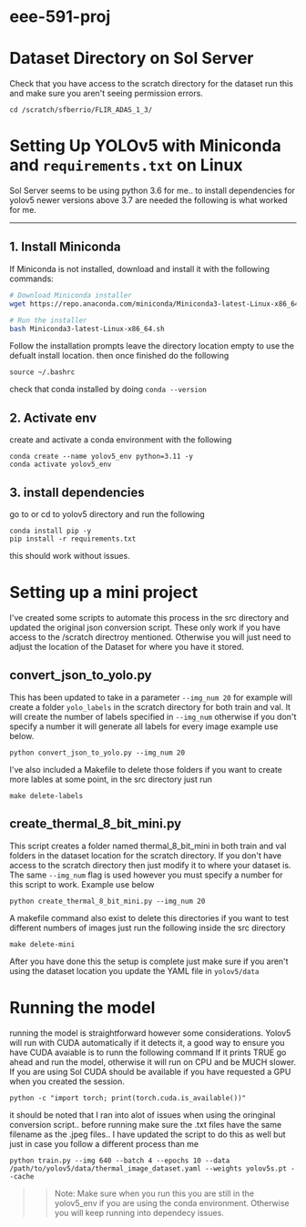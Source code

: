 # eee-591-proj

# Dataset Directory on Sol Server
Check that you have access to the scratch directory for the dataset run this and make sure you aren't seeing permission errors. 

```
cd /scratch/sfberrio/FLIR_ADAS_1_3/
```

# Setting Up YOLOv5 with Miniconda and `requirements.txt` on Linux

Sol Server seems to be using python 3.6 for me.. to install dependencies for yolov5 newer versions above 3.7 are needed the following is what worked for me. 

---

## **1. Install Miniconda**
If Miniconda is not installed, download and install it with the following commands:

```bash
# Download Miniconda installer
wget https://repo.anaconda.com/miniconda/Miniconda3-latest-Linux-x86_64.sh

# Run the installer
bash Miniconda3-latest-Linux-x86_64.sh
```
Follow the installation prompts leave the directory location empty to use the defualt install location. then once finished do the following 

```
source ~/.bashrc
```
check that conda installed by doing `conda --version`

## 2. Activate env 

create and activate a conda environment with the following 
```
conda create --name yolov5_env python=3.11 -y
conda activate yolov5_env

```

## 3. install dependencies 
go to or cd to yolov5 directory and run the following 

```
conda install pip -y
pip install -r requirements.txt
```

this should work without issues. 

# Setting up a mini project

I've created some scripts to automate this process in the src directory and updated the original json conversion script. These only work if you have access to the /scratch directroy mentioned. Otherwise you will just need to adjust the location of the Dataset for where you have it stored. 

## convert_json_to_yolo.py

This has been updated to take in a parameter `--img_num 20` for example will create a folder `yolo_labels` in the scratch directory for both train and val. It will create the number of labels specified in `--img_num` otherwise if you don't specify a number it will generate all labels for every image example use below. 
```
python convert_json_to_yolo.py --img_num 20
```

I've also included a Makefile to delete those folders if you want to create more lables at some point, in the src directory just run 
```
make delete-labels
```

## create_thermal_8_bit_mini.py
This script creates a folder named thermal_8_bit_mini in both train and val folders in the dataset location for the scratch directory. If you don't have access to the scratch directory then just modify it to where your dataset is. The same `--img_num` flag is used however you must specify a number for this script to work. Example use below
```
python create_thermal_8_bit_mini.py --img_num 20
```

A makefile command also exist to delete this directories if you want to test different numbers of images just run the following inside the src directory 
```
make delete-mini
```
After you have done this the setup is complete just make sure if you aren't using the dataset location you update the YAML file in `yolov5/data`

# Running the model 

running the model is straightforward however some considerations. Yolov5 will run with CUDA automatically if it detects it, a good way to ensure you have CUDA avaiable is to runn the following command If it prints TRUE go ahead and run the model, otherwise it will run on CPU and be MUCH slower. If you are using Sol CUDA should be available if you have requested a GPU when you created the session. 

```
python -c "import torch; print(torch.cuda.is_available())"
```

it should be noted that I ran into alot of issues when using the oringinal conversion script.. before running make sure the .txt files have the same filename as the .jpeg files.. I have updated the script to do this as well but just in case you follow a different process than me 

```
python train.py --img 640 --batch 4 --epochs 10 --data /path/to/yolov5/data/thermal_image_dataset.yaml --weights yolov5s.pt --cache
```

>> Note: Make sure when you run this you are still in the yolov5_env if you are using the conda environment. Otherwise you will keep running into dependecy issues. 
